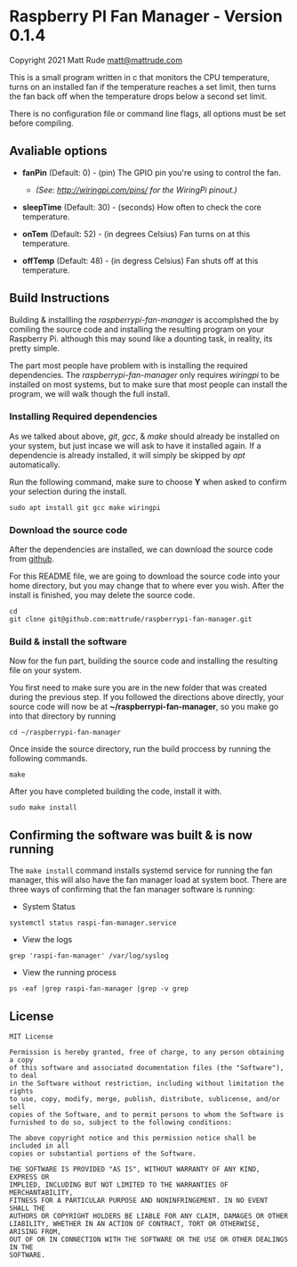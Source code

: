 # Raspberry PI Fan Manager - Version 0.1.4

Copyright 2021 Matt Rude <matt@mattrude.com>

This is a small program written in c that monitors the CPU temperature,
turns on an installed fan if the temperature reaches a set limit, then turns
the fan back off when the temperature drops below a second set limit.

There is no configuration file or command line flags, all options must be
set before compiling.

## Avaliable options

* **fanPin** (Default: 0) - (pin) The GPIO pin you're using to control the fan.
  * *(See: http://wiringpi.com/pins/ for the WiringPi pinout.)*
* **sleepTime** (Default: 30) - (seconds) How often to check the core temperature.

* **onTem** (Default: 52) -  (in degrees Celsius) Fan turns on at this temperature.
* **offTemp** (Default: 48) - (in degress Celsius) Fan shuts off at this temperature.


## Build Instructions

Building & installling the *raspberrypi-fan-manager* is accomplshed the by comiling the source code and installing the resulting program on your Raspberry Pi.  although this may sound like a dounting task, in reality, its pretty simple.

The part most people have problem with is installing the required dependencies.  The *raspberrypi-fan-manager* only requires *wiringpi* to be installed on most systems, but to make sure that most people can install the program, we will walk though the full install.


### Installing Required dependencies

As we talked about above, *git*, *gcc*, & *make* should already be installed on your system, but just incase we will ask to have it installed again.  If a dependencie is already installed, it will simply be skipped by *apt* automatically.

Run the following command, make sure to choose **Y** when asked to confirm your selection during the install.

```
sudo apt install git gcc make wiringpi
```

### Download the source code

After the dependencies are installed, we can download the source code from [github](https://github.com/mattrude/raspberrypi-fan-manager).

For this README file, we are going to download the source code into your home directory, but you may change that to where ever you wish.  After the install is finished, you may delete the source code.

```
cd
git clone git@github.com:mattrude/raspberrypi-fan-manager.git
```

### Build & install the software

Now for the fun part, building the source code and installing the resulting file on your system.

You first need to make sure you are in the new folder that was created during the previous step.  If you followed the directions above directly, your source code will now be at **~/raspberrypi-fan-manager**, so you make go into that directory by running

```
cd ~/raspberrypi-fan-manager
```

Once inside the source directory, run the build proccess by running the following commands.

```
make
```

After you have completed building the code, install it with.

```
sudo make install
```

## Confirming the software was built & is now running

The `make install` command installs systemd service for running the fan manager, this will also have the fan manager load at system boot.  There are three ways of confirming that the fan manager software is running:

* System Status

```
systemctl status raspi-fan-manager.service
```

* View the logs

```
grep 'raspi-fan-manager' /var/log/syslog
```

* View the running process

```
ps -eaf |grep raspi-fan-manager |grep -v grep
```

## License

```
MIT License

Permission is hereby granted, free of charge, to any person obtaining a copy
of this software and associated documentation files (the "Software"), to deal
in the Software without restriction, including without limitation the rights
to use, copy, modify, merge, publish, distribute, sublicense, and/or sell
copies of the Software, and to permit persons to whom the Software is
furnished to do so, subject to the following conditions:

The above copyright notice and this permission notice shall be included in all
copies or substantial portions of the Software.

THE SOFTWARE IS PROVIDED "AS IS", WITHOUT WARRANTY OF ANY KIND, EXPRESS OR
IMPLIED, INCLUDING BUT NOT LIMITED TO THE WARRANTIES OF MERCHANTABILITY,
FITNESS FOR A PARTICULAR PURPOSE AND NONINFRINGEMENT. IN NO EVENT SHALL THE
AUTHORS OR COPYRIGHT HOLDERS BE LIABLE FOR ANY CLAIM, DAMAGES OR OTHER
LIABILITY, WHETHER IN AN ACTION OF CONTRACT, TORT OR OTHERWISE, ARISING FROM,
OUT OF OR IN CONNECTION WITH THE SOFTWARE OR THE USE OR OTHER DEALINGS IN THE
SOFTWARE.
```

